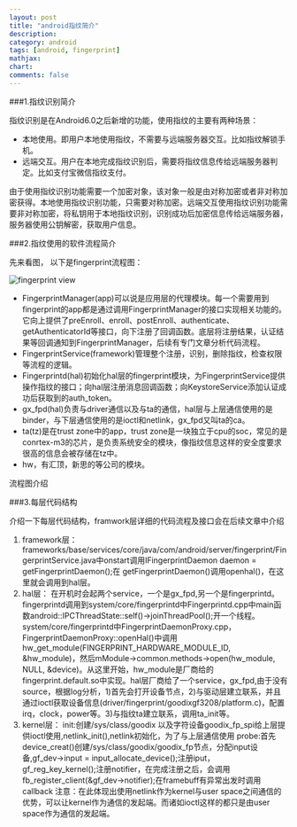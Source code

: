 ```yaml
---
layout: post
title: "android指纹简介"
description:
category: android
tags: [android, fingerprint]
mathjax: 
chart:
comments: false
---
```


###1.指纹识别简介

指纹识别是在Android6.0之后新增的功能，使用指纹的主要有两种场景：

+ 本地使用。即用户本地使用指纹，不需要与远端服务器交互。比如指纹解锁手机。
+ 远端交互。用户在本地完成指纹识别后，需要将指纹信息传给远端服务器判定。比如支付宝微信指纹支付。

由于使用指纹识别功能需要一个加密对象，该对象一般是由对称加密或者非对称加密获得。本地使用指纹识别功能，只需要对称加密。远端交互使用指纹识别功能需要非对称加密，将私钥用于本地指纹识别，识别成功后加密信息传给远端服务器，服务器使用公钥解密，获取用户信息。

###2.指纹使用的软件流程简介

先来看图， 以下是fingerprint流程图：

![fingerprint view](https://raw.githubusercontent.com/jsno9/jsno9.github.io/master/images/android/fingerprintview.png)

+ FingerprintManager(app)可以说是应用层的代理模块。每一个需要用到fingerprint的app都是通过调用FingerprintManager的接口实现相关功能的。它向上提供了preEnroll、enroll、postEnroll、authenticate、getAuthenticatorId等接口，向下注册了回调函数。底层将注册结果，认证结果等回调通知到FingerprintManager，后续有专门文章分析代码流程。
+ FingerprintService(framework)管理整个注册，识别，删除指纹，检查权限等流程的逻辑。
+ Fingerprintd(hal)初始化hal层的fingerprint模块，为FingerprintService提供操作指纹的接口；向hal层注册消息回调函数；向KeystoreService添加认证成功后获取到的auth_token。
+ gx_fpd(hal)负责与driver通信以及与ta的通信，hal层与上层通信使用的是binder，与下层通信使用的是ioctl和netlink，gx_fpd又叫ta的ca。
+ ta(tz)是在trust zone中的app，trust zone是一块独立于cpu的soc，常见的是conrtex-m3的芯片，是负责系统安全的模块，像指纹信息这样的安全度要求很高的信息会被存储在tz中。
+ hw，有汇顶，新思的等公司的模块。

流程图介绍

###3.每层代码结构

介绍一下每层代码结构，framwork层详细的代码流程及接口会在后续文章中介绍

1. framework层：
frameworks/base/services/core/java/com/android/server/fingerprint/FingerprintService.java中onstart调用IFingerprintDaemon daemon = getFingerprintDaemon();在 getFingerprintDaemon()调用openhal()，在这里就会调用到hal层。
2. hal层：
在开机时会起两个service，一个是gx_fpd,另一个是fingerprintd。fingerprintd调用到system/core/fingerprintd中Fingerprintd.cpp中main函数android::IPCThreadState::self()->joinThreadPool();开一个线程。
system/core/fingerprintd中FingerprintDaemonProxy.cpp，FingerprintDaemonProxy::openHal()中调用hw_get_module(FINGERPRINT_HARDWARE_MODULE_ID, &hw_module)，然后mModule->common.methods->open(hw_module, NULL, &device)。从这里开始，hw_module是厂商给的fingerprint.default.so中实现。hal层厂商给了一个service，gx_fpd,由于没有source，根据log分析，1)首先会打开设备节点，2)与驱动层建立联系，并且通过ioctl获取设备信息(driver/fingerprint/goodixgf3208/platform.c)，配置irq，clock，power等。3)与指纹ta建立联系，调用ta_init等。
3. kernel层：
init:创建/sys/class/goodix 以及字符设备goodix_fp_spi给上层提供ioctl使用,netlink_init(),netlink初始化，为了与上层通信使用 
probe:首先device_creat()创建/sys/class/goodix/goodix_fp节点，分配input设备,gf_dev->input = input_allocate_device();注册iput，gf_reg_key_kernel();注册notifier，在完成注册之后，会调用fb_register_client(&gf_dev->notifier);在framebuff有异常出发时调用callback
注意：在此体现出使用netlink作为kernel与user space之间通信的优势，可以让kernel作为通信的发起端。而诸如ioctl这样的都只是由user space作为通信的发起端。



